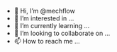 - 👋 Hi, I’m @mechflow
- 👀 I’m interested in ...
- 🌱 I’m currently learning ...
- 💞️ I’m looking to collaborate on ...
- 📫 How to reach me ...

<!---
mechflow/mechflow is a ✨ special ✨ repository because its `README.md` (this file) appears on your GitHub profile.
You can click the Preview link to take a look at your changes.
--->

